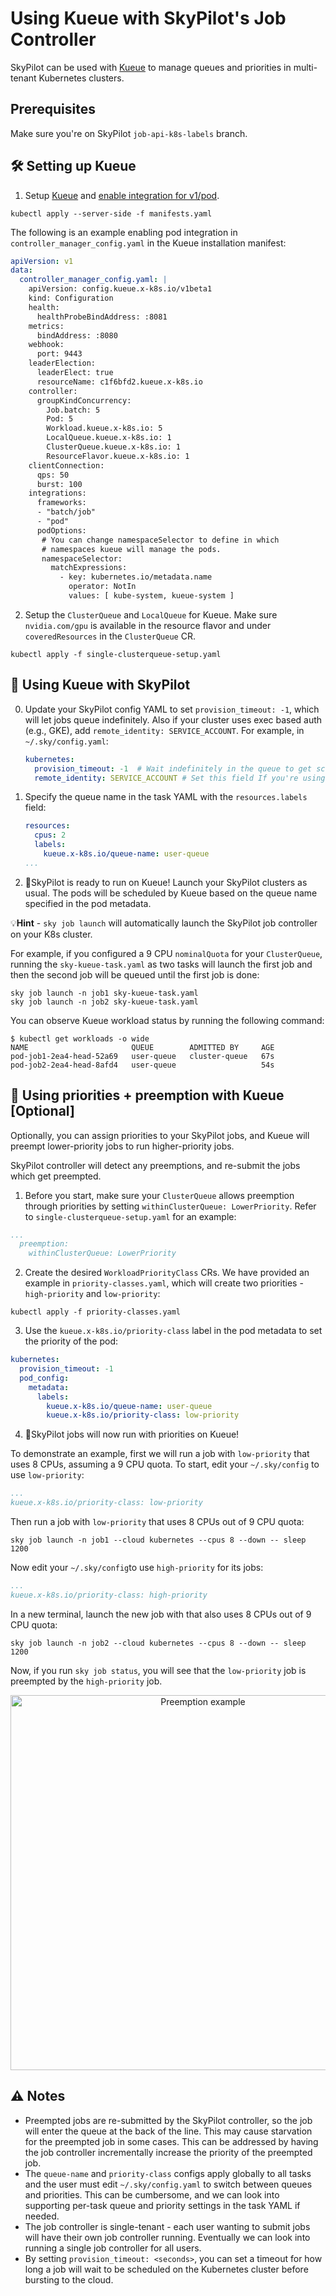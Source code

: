 # Using Kueue with SkyPilot's Job Controller

SkyPilot can be used with [Kueue](https://kueue.sigs.k8s.io/) to manage queues and priorities in multi-tenant Kubernetes clusters.

## Prerequisites
Make sure you're on SkyPilot `job-api-k8s-labels` branch.

## 🛠️ Setting up Kueue

1. Setup [Kueue](https://kueue.sigs.k8s.io/docs/installation/) and [enable integration for v1/pod](https://kueue.sigs.k8s.io/docs/tasks/run/plain_pods/#before-you-begin).

```console
kubectl apply --server-side -f manifests.yaml
```

The following is an example enabling pod integration in `controller_manager_config.yaml` in the Kueue installation manifest:

```yaml
apiVersion: v1
data:
  controller_manager_config.yaml: |
    apiVersion: config.kueue.x-k8s.io/v1beta1
    kind: Configuration
    health:
      healthProbeBindAddress: :8081
    metrics:
      bindAddress: :8080
    webhook:
      port: 9443
    leaderElection:
      leaderElect: true
      resourceName: c1f6bfd2.kueue.x-k8s.io
    controller:
      groupKindConcurrency:
        Job.batch: 5
        Pod: 5
        Workload.kueue.x-k8s.io: 5
        LocalQueue.kueue.x-k8s.io: 1
        ClusterQueue.kueue.x-k8s.io: 1
        ResourceFlavor.kueue.x-k8s.io: 1
    clientConnection:
      qps: 50
      burst: 100
    integrations:
      frameworks:
      - "batch/job"
      - "pod"
      podOptions:
       # You can change namespaceSelector to define in which 
       # namespaces kueue will manage the pods.
       namespaceSelector:
         matchExpressions:
           - key: kubernetes.io/metadata.name
             operator: NotIn
             values: [ kube-system, kueue-system ]
```
2. Setup the `ClusterQueue` and `LocalQueue` for Kueue. Make sure `nvidia.com/gpu` is available in the resource flavor and under `coveredResources` in the `ClusterQueue` CR.
```console
kubectl apply -f single-clusterqueue-setup.yaml
```

## 🚀 Using Kueue with SkyPilot

0. Update your SkyPilot config YAML to set `provision_timeout: -1`, which will let jobs queue indefinitely. Also if your cluster uses exec based auth (e.g., GKE), add `remote_identity: SERVICE_ACCOUNT`. For example, in `~/.sky/config.yaml`:
    ```yaml
    kubernetes:
      provision_timeout: -1  # Wait indefinitely in the queue to get scheduled on the k8s cluster
      remote_identity: SERVICE_ACCOUNT # Set this field If you're using exec based auth, e.g., for GKE
    ```

1. Specify the queue name in the task YAML with the `resources.labels` field:
    ```yaml
    resources:
      cpus: 2
      labels:
        kueue.x-k8s.io/queue-name: user-queue
    ...
    ```

2. 🎉SkyPilot is ready to run on Kueue! Launch your SkyPilot clusters as usual. The pods will be scheduled by Kueue based on the queue name specified in the pod metadata.

💡**Hint** - `sky job launch` will automatically launch the SkyPilot job controller on your K8s cluster.

For example, if you configured a 9 CPU `nominalQuota` for your `ClusterQueue`, running the `sky-kueue-task.yaml` as two tasks will launch the first job 
and then the second job will be queued until the first job is done:
```console
sky job launch -n job1 sky-kueue-task.yaml
sky job launch -n job2 sky-kueue-task.yaml
```

You can observe Kueue workload status by running the following command:
```console
$ kubectl get workloads -o wide
NAME                       QUEUE        ADMITTED BY     AGE
pod-job1-2ea4-head-52a69   user-queue   cluster-queue   67s
pod-job2-2ea4-head-8afd4   user-queue                   54s
```

## 🥾 Using priorities + preemption with Kueue [Optional]

Optionally, you can assign priorities to your SkyPilot jobs, and Kueue will preempt lower-priority jobs to run higher-priority jobs.

SkyPilot controller will detect any preemptions, and re-submit the jobs which get preempted.

1. Before you start, make sure your `ClusterQueue` allows preemption through priorities by setting `withinClusterQueue: LowerPriority`. Refer to `single-clusterqueue-setup.yaml` for an example:
```yaml
...
  preemption:
    withinClusterQueue: LowerPriority
```

2. Create the desired `WorkloadPriorityClass` CRs. We have provided an example in `priority-classes.yaml`, which will create two priorities - `high-priority` and `low-priority`:
```console
kubectl apply -f priority-classes.yaml
```

3. Use the `kueue.x-k8s.io/priority-class` label in the pod metadata to set the priority of the pod:
```yaml
kubernetes:
  provision_timeout: -1
  pod_config:
    metadata:
      labels:
        kueue.x-k8s.io/queue-name: user-queue
        kueue.x-k8s.io/priority-class: low-priority 
```

4. 🎉SkyPilot jobs will now run with priorities on Kueue!

To demonstrate an example, first we will run a job with `low-priority` that uses 8 CPUs, assuming a 9 CPU quota. To start, edit your `~/.sky/config` to use `low-priority`:
```yaml
...
kueue.x-k8s.io/priority-class: low-priority 
```

Then run a job with `low-priority` that uses 8 CPUs out of 9 CPU quota:
```console
sky job launch -n job1 --cloud kubernetes --cpus 8 --down -- sleep 1200
```

Now edit your `~/.sky/config`to use `high-priority` for its jobs:
```yaml
...
kueue.x-k8s.io/priority-class: high-priority 
```

In a new terminal, launch the new job with that also uses 8 CPUs out of 9 CPU quota:
```console
sky job launch -n job2 --cloud kubernetes --cpus 8 --down -- sleep 1200
```

Now, if you run `sky job status`, you will see that the `low-priority` job is preempted by the `high-priority` job.

<!-- source https://docs.google.com/drawings/d/18tb04cJEIyF5afKxAPL2XKlHXIc2lLYR-PXOa1ImDnw/edit?usp=sharing -->
<p align="center">
  <img src="https://i.imgur.com/xbEcAWH.png" alt="Preemption example" width="600"/>
</p>

## ⚠️ Notes
* Preempted jobs are re-submitted by the SkyPilot controller, so the job will enter the queue at the back of the line. This may cause starvation for the preempted job in some cases. This can be addressed by having the job controller incrementally increase the priority of the preempted job.
* The `queue-name` and `priority-class` configs apply globally to all tasks and the user must edit `~/.sky/config.yaml` to switch between queues and priorities. This can be cumbersome, and we can look into supporting per-task queue and priority settings in the task YAML if needed.
* The job controller is single-tenant - each user wanting to submit jobs will have their own job controller running. Eventually we can look into running a single job controller for all users.
* By setting `provision_timeout: <seconds>`, you can set a timeout for how long a job will wait to be scheduled on the Kubernetes cluster before bursting to the cloud. 